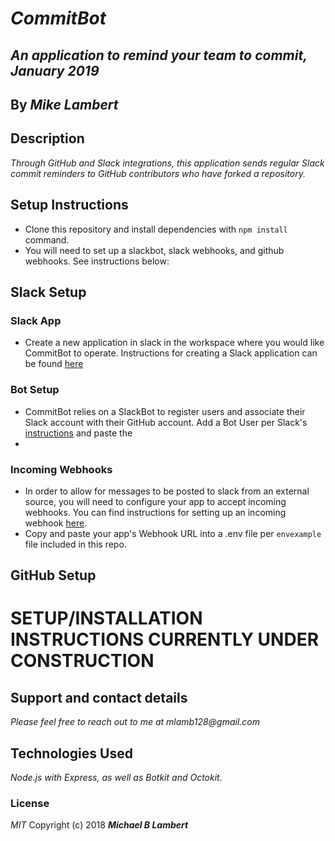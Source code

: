 # _CommitBot_

## _An application to remind your team to commit, January 2019_

## By _**Mike Lambert**_

## Description

_Through GitHub and Slack integrations, this application sends regular Slack commit reminders to GitHub contributors who have forked a repository._

## Setup Instructions

* Clone this repository and install dependencies with `npm install` command.
* You will need to set up a slackbot, slack webhooks, and github webhooks. See instructions below:

## Slack Setup

### Slack App

* Create a new application in slack in the workspace where you would like CommitBot to operate. Instructions for creating a Slack application can be found [here](https://api.slack.com/slack-apps)

### Bot Setup

* CommitBot relies on a SlackBot to register users and associate their Slack account with their GitHub account. Add a Bot User per Slack's [instructions](https://api.slack.com/bot-users) and paste the
* 
### Incoming Webhooks

* In order to allow for messages to be posted to slack from an external source, you will need to configure your app to accept incoming webhooks. You can find instructions for setting up an incoming webhook [here](https://api.slack.com/incoming-webhooks).
* Copy and paste your app's Webhook URL into a .env file per `envexample` file included in this repo.


## GitHub Setup

# SETUP/INSTALLATION INSTRUCTIONS CURRENTLY UNDER CONSTRUCTION

## Support and contact details

_Please feel free to reach out to me at mlamb128@gmail.com_

## Technologies Used

_Node.js with Express, as well as Botkit and Octokit._

### License

*MIT*
Copyright (c) 2018 **_Michael B Lambert_**